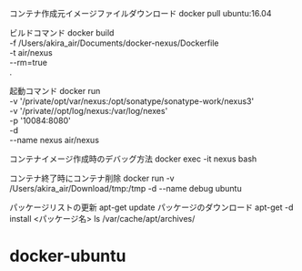
コンテナ作成元イメージファイルダウンロード
docker pull ubuntu:16.04

ビルドコマンド
docker build \
       -f /Users/akira_air/Documents/docker-nexus/Dockerfile \
       -t air/nexus \
       --rm=true \
       .

起動コマンド
docker run \
       -v '/private/opt/var/nexus:/opt/sonatype/sonatype-work/nexus3' \
       -v '/private//opt/log/nexus:/var/log/nexes' \
       -p '10084:8080' \
       -d \
       --name nexus air/nexus

コンテナイメージ作成時のデバッグ方法
docker exec -it nexus bash

コンテナ終了時にコンテナ削除
docker run -v /Users/akira_air/Download/tmp:/tmp -d --name debug ubuntu

パッケージリストの更新
apt-get update
パッケージのダウンロード
apt-get -d install <パッケージ名>
ls /var/cache/apt/archives/

# docker-ubuntu
